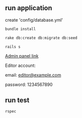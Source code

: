 ## run application

create 'config/database.yml'

```bash
bundle install

rake db:create db:migrate db:seed

rails s
```

[Admin panel link](http://localhost:3000/admin)


Editor account:

email: editor@example.com

password: 1234567890

## run test

```bash
rspec
```
